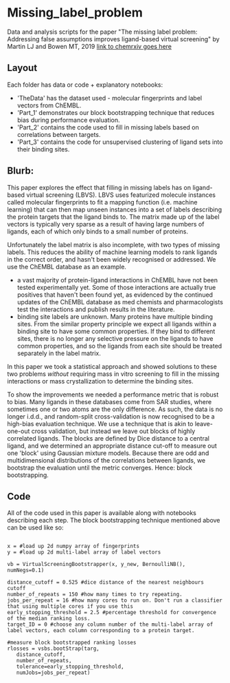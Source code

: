 # Missing_label_problem
Data and analysis scripts for the paper "The missing label problem: Addressing false assumptions improves ligand-based virtual screening" by Martin LJ and Bowen MT, 2019 [link to chemrxiv goes here](en.wikipedia.org)


## Layout
Each folder has data or code + explanatory notebooks:
* 'TheData' has the dataset used - molecular fingerprints and label vectors from ChEMBL.
* 'Part_1' demonstrates our block bootstrapping technique that reduces bias during performance evaluation. 
* 'Part_2' contains the code used to fill in missing labels based on correlations between targets.
* 'Part_3' contains the code for unsupervised clustering of ligand sets into their binding sites. 


## Blurb:
This paper explores the effect that filling in missing labels has on ligand-based virtual screening (LBVS). 
LBVS uses featurized molecule instances called molecular fingerprints to fit a mapping function (i.e. machine learning) that can then 
map unseen instances into a set of labels describing the protein targets that the ligand binds to. The matrix made up of
the label vectors is typically very sparse as a result of having large numbers of ligands, each of which only binds to a small number of proteins.

Unfortunately the label matrix is also incomplete, with two types of missing labels. This reduces the ability of 
machine learning models to rank ligands in the correct order, and hasn't been widely recognised or addressed. We use the ChEMBL database as an example.
* a vast majority of protein-ligand interactions in ChEMBL 
have not been tested experimentally yet. Some of those interactions are actually true positives that 
haven't been found yet, as evidenced by the continued 
updates of the ChEMBL database as med chemists and pharmacologists test the interactions and publish results
 in the literature. 
 * binding site labels are unknown. Many proteins have multiple binding sites. From the similar property principle we expect
 all ligands within a binding site to have some common properties. If they bind to different sites, there is no longer any 
 selective pressure on the ligands to have common properties, and so the ligands from each site should be treated separately in the label matrix.
 
 In this paper we took a statistical approach and showed solutions to these two problems _without_ requiring mass in vitro screening 
 to fill in the missing interactions or mass crystallization to determine the binding sites. 
 
 To show the improvements we needed a performance metric that is robust to bias. Many ligands in these databases come from 
 SAR studies, where sometimes one or two atoms are the only difference. As such, the data is no longer i.d.d., and random-split 
 cross-validation is now recognised to be a high-bias
 evaluation technique. We use a technique that is akin to leave-one-out cross validation, but instead we leave out blocks of highly correlated ligands. The blocks are defined by Dice distance to a central ligand, and we determined an appropriate distance cut-off to measure out one 'block' using Gaussian mixture models. 
 Because there are odd and multidimensional distributions of the correlations between ligands, we bootstrap the evaluation until the metric converges. Hence: block bootstrapping.
 
 ## Code
 All of the code used in this paper is available along with notebooks describing each step. The block bootstrapping technique mentioned above 
 can be used like so:
 
 ```

x = #load up 2d numpy array of fingerprints
y = #load up 2d multi-label array of label vectors

vb = VirtualScreeningBootstrapper(x, y_new, BernoulliNB(), numNegs=0.1)

distance_cutoff = 0.525 #dice distance of the nearest neighbours cutoff
number_of_repeats = 150 #how many times to try repeating.
jobs_per_repeat = 16 #how many cores to run on. Don't run a classifier that using multiple cores if you use this
early_stopping_threshold = 2.5 #percentage threshold for convergence of the median ranking loss. 
target_ID = 0 #choose any column number of the multi-label array of label vectors, each column corresponding to a protein target. 

#measure block bootstrapped ranking losses
rlosses = vsbs.bootStrap(targ, 
    distance_cutoff, 
    number_of_repeats, 
    tolerance=early_stopping_threshold, 
    numJobs=jobs_per_repeat)
 
 ```
